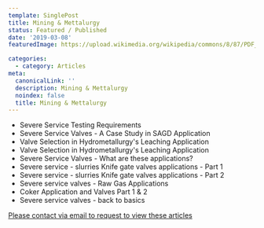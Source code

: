 ```yaml
---
template: SinglePost
title: Mining & Mettalurgy 
status: Featured / Published
date: '2019-03-08'
featuredImage: https://upload.wikimedia.org/wikipedia/commons/8/87/PDF_file_icon.svg

categories:
  - category: Articles
meta:
  canonicalLink: ''
  description: Mining & Mettalurgy 
  noindex: false
  title: Mining & Mettalurgy 
---
```

- Severe Service Testing Requirements
- Severe Service Valves - A Case Study in SAGD Application
- Valve Selection in Hydrometallurgy's Leaching Application
- Valve Selection in Hydrometallurgy's Leaching Application
- Severe Service Valves - What are these applications?
- Severe service - slurries Knife gate valves applications - Part 1
- Severe service - slurries Knife gate valves applications - Part 2
- Severe service valves  - Raw Gas Applications
- Coker Application and Valves Part 1 & 2
- Severe service valves - back to basics

[Please contact via email to request to view these articles](https://gapvinc.com/contact)



